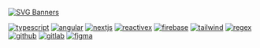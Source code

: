 [![SVG Banners](https://svg-banners.vercel.app/api?type=rainbow&text1=I'm%20not%20a%20library!&width=519&height=140)](https://github.com/Akshay090/svg-banners)


[![typescript](https://skillicons.dev/icons?i=typescript)](https://github.com/standard/ts-standard)
[![angular](https://skillicons.dev/icons?i=angular)](https://github.com/angular)
[![nextjs](https://skillicons.dev/icons?i=nextjs)](https://github.com/vercel/next.js)
[![reactivex](https://skillicons.dev/icons?i=reactivex)](https://github.com/ReactiveX/rxjs)
[![firebase](https://skillicons.dev/icons?i=firebase)](https://firebase.google.com/)
[![tailwind](https://skillicons.dev/icons?i=tailwind)](https://github.com/tailwindlabs/tailwindcss)
[![regex](https://skillicons.dev/icons?i=regex)](https://es.wikipedia.org/wiki/Expresi%C3%B3n_regular)
[![github](https://skillicons.dev/icons?i=github)](https://docs.github.com/en)
[![gitlab](https://skillicons.dev/icons?i=gitlab)](https://about.gitlab.com/)
[![figma](https://skillicons.dev/icons?i=figma)](https://www.figma.com/)

<!--
https://github.com/tandpfun/skill-icons#icons-list
**ferranJS/ferranJS** is a ✨ _special_ ✨ repository because its `README.md` (this file) appears on your GitHub profile.

Here are some ideas to get you started:

- 🔭 I’m currently working on ...
- 🌱 I’m currently learning ...
- 👯 I’m looking to collaborate on ...
- 🤔 I’m looking for help with ...
- 💬 Ask me about ...
- 📫 How to reach me: ...
- 😄 Pronouns: ...
- ⚡ Fun fact: ...
-->
